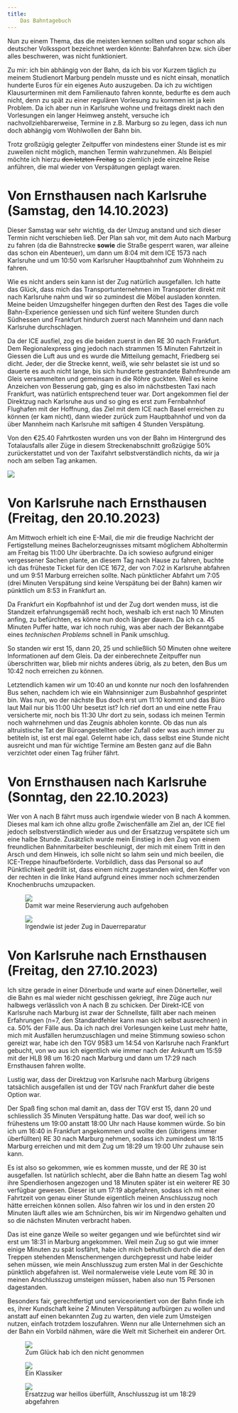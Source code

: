 ```yaml
---
title:
    Das Bahntagebuch
---
```


Nun zu einem Thema, das die meisten kennen sollten und sogar schon als
deutscher Volkssport bezeichnet werden könnte: Bahnfahren bzw. sich über alles
beschweren, was nicht funktioniert.

Zu mir: ich bin abhängig von der Bahn, da ich bis vor Kurzem täglich zu meinem
Studienort Marburg pendeln musste und es nicht einsah, monatlich hunderte Euros
für ein eigenes Auto auszugeben. Da ich zu wichtigen Klausurterminen mit dem
Familienauto fahren konnte, bedurfte es dem auch nicht, denn zu spät zu einer
regulären Vorlesung zu kommen ist ja kein Problem. Da ich aber nun in Karlsruhe
wohne und freitags direkt nach den Vorlesungen ein langer Heimweg ansteht,
versuche ich nachvollziehbarerweise, Termine in z.B. Marburg so zu legen, dass
ich nun doch abhängig vom Wohlwollen der Bahn bin.

Trotz großzügig gelegter Zeitpuffer von mindestens einer Stunde ist es mir
zuweilen nicht möglich, manchen Termin wahrzunehmen. Als Beispiel möchte ich
hierzu ~~den letzten Freitag~~ so ziemlich jede einzelne Reise anführen, die
mal wieder von Verspätungen geplagt waren.

# Von Ernsthausen nach Karlsruhe (Samstag, den 14.10.2023)

Dieser Samstag war sehr wichtig, da der Umzug anstand und sich dieser Termin
nicht verschieben ließ. Der Plan sah vor, mit dem Auto nach Marburg zu fahren
(da die Bahnstrecke **sowie** die Straße gesperrt waren, war alleine das schon
ein Abenteuer), um dann um 8:04 mit dem ICE 1573 nach Karlsruhe und um 10:50
vom Karlsruher Hauptbahnhof zum Wohnheim zu fahren.

Wie es nicht anders sein kann ist der Zug natürlich ausgefallen. Ich hatte das
Glück, dass mich das Transportunternehmen im Transporter direkt mit nach
Karlsruhe nahm und wir so zumindest die Möbel ausladen konnten. Meine beiden
Umzugshelfer hingegen durften den Rest des Tages die volle Bahn-Experience
geniessen und sich fünf weitere Stunden durch Südhessen und Frankfurt hindurch
zuerst nach Mannheim und dann nach Karlsruhe durchschlagen.

Da der ICE ausfiel, zog es die beiden zuerst in den RE 30 nach Frankfurt. Dem
Regionalexpress ging jedoch nach strammen 15 Minuten Fahrtzeit in Giessen die
Luft aus und es wurde die Mitteilung gemacht, Friedberg sei dicht. Jeder, der
die Strecke kennt, weiß, wie sehr belastet sie ist und so dauerte es auch nicht
lange, bis sich hunderte gestrandete Bahnfreunde am Gleis versammelten und
gemeinsam in die Röhre guckten. Weil es keine Anzeichen von Besserung gab, ging
es also im nächstbesten Taxi nach Frankfurt, was natürlich entsprechend teuer
war. Dort angekommen fiel der Direktzug nach Karlsruhe aus und so ging es erst
zum Fernbahnhof Flughafen mit der Hoffnung, das Ziel mit dem ICE nach Basel
erreichen zu können (er kam nicht), dann wieder zurück zum Hauptbahnhof und von
da über Mannheim nach Karlsruhe mit saftigen 4 Stunden Verspätung.

Von den €25.40 Fahrtkosten wurden uns von der Bahn im Hintergrund des
Totalausfalls aller Züge in diesem Streckenabschnitt großzügige 50%
zurückerstattet und von der Taxifahrt selbstverständlich nichts, da wir ja noch
am selben Tag ankamen.

![](/res/btb/23_10_14.jpg)

# Von Karlsruhe nach Ernsthausen (Freitag, den 20.10.2023)

Am Mittwoch erhielt ich eine E-Mail, die mir die freudige Nachricht der
Fertigstellung meines Bachelorzeugnisses mitsamt möglichem Abholtermin am
Freitag bis 11:00 Uhr überbrachte. Da ich sowieso aufgrund einiger vergessener
Sachen plante, an diesem Tag nach Hause zu fahren, buchte ich das früheste
Ticket für den ICE 1672, der von 7:02 in Karlsruhe abfahren und um 9:51 Marburg
erreichen sollte. Nach pünktlicher Abfahrt um 7:05 (drei Minuten Verspätung
sind keine Verspätung bei der Bahn) kamen wir pünktlich um 8:53 in Frankfurt
an.

Da Frankfurt ein Kopfbahnhof ist und der Zug dort wenden muss, ist die
Standzeit erfahrungsgemäß recht hoch, weshalb ich erst nach 10 Minuten anfing,
zu befürchten, es könne nun doch länger dauern. Da ich ca. 45 Minuten Puffer
hatte, war ich noch ruhig, was aber nach der Bekanntgabe eines *technischen
Problems* schnell in Panik umschlug.

So standen wir erst 15, dann 20, 25 und schließlich 50 Minuten ohne weitere
Informationen auf dem Gleis. Da der einberechnete Zeitpuffer nun überschritten
war, blieb mir nichts anderes übrig, als zu beten, den Bus um 10:42 noch
erreichen zu können.

Letztendlich kamen wir um 10:40 an und konnte nur noch den losfahrenden Bus
sehen, nachdem ich wie ein Wahnsinniger zum Busbahnhof gesprintet bin. Was nun,
wo der nächste Bus doch erst um 11:10 kommt und das Büro laut Mail nur bis
11:00 Uhr besetzt ist? Ich rief dort an und eine nette Frau versicherte mir,
noch bis 11:30 Uhr dort zu sein, sodass ich meinen Termin noch wahrnehmen und
das Zeugnis abholen konnte. Ob das nun als altruistische Tat der
Büroangestellten oder Zufall oder was auch immer zu betiteln ist, ist erst mal
egal. Gelernt habe ich, dass selbst eine Stunde nicht ausreicht und man für
wichtige Termine am Besten ganz auf die Bahn verzichtet oder einen Tag früher
fährt.

# Von Ernsthausen nach Karlsruhe (Sonntag, den 22.10.2023)

Wer von A nach B fährt muss auch irgendwie wieder von B nach A kommen. Dieses
mal kam ich ohne allzu große Zwischenfälle am Ziel an, der ICE fiel jedoch
selbstverständlich wieder aus und der Ersatzzug verspätete sich um eine halbe
Stunde. Zusätzlich wurde mein Einstieg in den Zug von einem freundlichen
Bahnmitarbeiter beschleunigt, der mich mit einem Tritt in den Arsch und dem
Hinweis, ich solle nicht so lahm sein und mich beeilen, die ICE-Treppe
hinaufbeförderte. Vorbildlich, dass das Personal so auf Pünktlichkeit gedrillt
ist, dass einem nicht zugestanden wird, den Koffer von der rechten in die linke
Hand aufgrund eines immer noch schmerzenden Knochenbruchs umzupacken.

<div class="images">
<figure><img src="/res/btb/23_10_22_1.png" />
<figcaption>Damit war meine Reservierung auch aufgehoben</figcaption></figure>
<figure><img src="/res/btb/23_10_22_0.png" />
<figcaption>Irgendwie ist jeder Zug in Dauerreparatur</figcaption></figure>
</div>

# Von Karlsruhe nach Ernsthausen (Freitag, den 27.10.2023)

Ich sitze gerade in einer Dönerbude und warte auf einen Dönerteller, weil die
Bahn es mal wieder nicht geschissen gekriegt, ihre Züge auch nur halbwegs
verlässlich von A nach B zu schicken. Der Direkt-ICE von Karlsruhe nach Marburg
ist zwar der Schnellste, fällt aber nach meinen Erfahrungen (n=7, den
Standardfehler kann man sich selbst ausrechnen) in ca. 50% der Fälle aus. Da
ich nach drei Vorlesungen keine Lust mehr hatte, mich mit Ausfällen
herumzuschlagen und meine Stimmung sowieso schon gereizt war, habe ich den TGV
9583 um 14:54 von Karlsruhe nach Frankfurt gebucht, von wo aus ich eigentlich
wie immer nach der Ankunft um 15:59 mit der HLB 98 um 16:20 nach Marburg und
dann um 17:29 nach Ernsthausen fahren wollte.

Lustig war, dass der Direktzug von Karlsruhe nach Marburg übrigens tatsächlich
ausgefallen ist und der TGV nach Frankfurt daher die beste Option war.

Der Spaß fing schon mal damit an, dass der TGV erst 15, dann 20 und
schliesslich 35 Minuten Verspätung hatte. Das war doof, weil ich so frühestens
um 19:00 anstatt 18:00 Uhr nach Hause kommen würde. So bin ich um 16:40 in
Frankfurt angekommen und wollte den (übrigens immer überfüllten) RE 30 nach
Marburg nehmen, sodass ich zumindest um 18:15 Marburg erreichen und mit dem Zug
um 18:29 um 19:00 Uhr zuhause sein kann.

Es ist also so gekommen, wie es kommen musste, und der RE 30 ist ausgefallen.
Ist natürlich schlecht, aber die Bahn hatte an diesem Tag wohl ihre
Spendierhosen angezogen und 18 Minuten später ist ein weiterer RE 30 verfügbar
gewesen. Dieser ist um 17:19 abgefahren, sodass ich mit einer Fahrtzeit von
genau einer Stunde eigentlich meinen Anschlusszug noch hätte erreichen können
sollen. Also fahren wir los und in den ersten 20 Minuten läuft alles wie am
Schnürchen, bis wir im Nirgendwo gehalten und so die nächsten Minuten verbracht
haben.

Das ist eine ganze Weile so weiter gegangen und wie befürchtet sind wir erst um
18:31 in Marburg angekommen. Weil mein Zug so gut wie immer einige Minuten zu
spät losfährt, habe ich mich behutlich durch die auf den Treppen stehenden
Menschenmengen durchgepresst und habe leider sehen müssen, wie mein
Anschlusszug zum ersten Mal in der Geschichte pünktlich abgefahren ist. Weil
normalerweise viele Leute vom RE 30 in meinen Anschlusszug umsteigen müssen,
haben also nun 15 Personen dagestanden.

Besonders fair, gerechtfertigt und serviceorientiert von der Bahn finde ich es,
ihrer Kundschaft keine 2 Minuten Verspätung aufbürgen zu wollen und anstatt auf
einen bekannten Zug zu warten, den viele zum Umsteigen nutzen, einfach trotzdem
loszufahren. Wenn nur alle Unternehmen sich an der Bahn ein Vorbild nähmen,
wäre die Welt mit Sicherheit ein anderer Ort.

<div class="images">
<figure><img src="/res/btb/23_10_27_0.png" />
<figcaption>Zum Glück hab ich den nicht genommen</figcaption></figure>
<figure><img src="/res/btb/23_10_27_1.png" />
<figcaption>Ein Klassiker</figcaption></figure>
<figure><img src="/res/btb/23_10_27_2.png" />
<figcaption>Ersatzzug war heillos überfüllt, Anschlusszug ist um 18:29 abgefahren</figcaption></figure>
</div>
